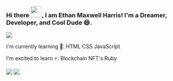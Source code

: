 ### Hi there <img src="https://raw.githubusercontent.com/MartinHeinz/MartinHeinz/master/wave.gif" width="30px">, I am Ethan Maxwell Harris! I'm a Dreamer, Developer, and Cool Dude 😄.

<img align="center" src="https://github-readme-stats.vercel.app/api?username=DNG-3220-M4"/>

I'm currently learning 🌱:
HTML
CSS
JavaScript

I'm excited to learn ⚡:
Blockchain
NFT's
Ruby


![](https://img.shields.io/twitch/status/scrambledeggradio?label=Hey%2C%20look%20I%27m&style=social) ![](https://img.shields.io/reddit/user-karma/combined/achaidas?label=proof%20of%20time%20wasted&style=social)


<!--
**DNG-3220-M4/DNG-3220-M4** is a ✨ _special_ ✨ repository because its `README.md` (this file) appears on your GitHub profile.

Here are some ideas to get you started:

- 🔭 I’m currently working on ...
- 🌱 I’m currently learning ...
- 👯 I’m looking to collaborate on ...
- 🤔 I’m looking for help with ...
- 💬 Ask me about ...
- 📫 How to reach me: ...
- 😄 Pronouns: ...
- ⚡ Fun fact: ...
-->
